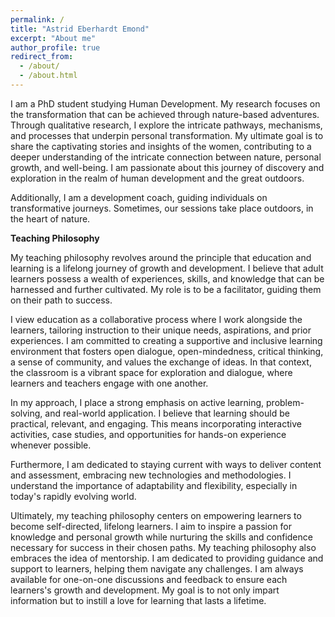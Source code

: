 ```yaml
---
permalink: /
title: "Astrid Eberhardt Emond"
excerpt: "About me"
author_profile: true
redirect_from: 
  - /about/
  - /about.html
---
```


I am a PhD student studying Human Development. My research focuses on the transformation that can be achieved through nature-based adventures. Through qualitative research, I explore the intricate pathways, mechanisms, and processes that underpin personal transformation. My ultimate goal is to share the captivating stories and insights of the women, contributing to a deeper understanding of the intricate connection between nature, personal growth, and well-being. I am passionate about this journey of discovery and exploration in the realm of human development and the great outdoors.

Additionally, I am a development coach, guiding individuals on transformative journeys. Sometimes, our sessions take place outdoors, in the heart of nature.

**Teaching Philosophy**

My teaching philosophy revolves around the principle that education and learning is a lifelong journey of growth and development. I believe that adult learners possess a wealth of experiences, skills, and knowledge that can be harnessed and further cultivated. My role is to be a facilitator, guiding them on their path to success.

I view education as a collaborative process where I work alongside the learners, tailoring instruction to their unique needs, aspirations, and prior experiences. I am committed to creating a supportive and inclusive learning environment that fosters open dialogue, open-mindedness, critical thinking, a sense of community, and values the exchange of ideas. In that context, the classroom is a vibrant space for exploration and dialogue, where learners and teachers engage with one another.

In my approach, I place a strong emphasis on active learning, problem-solving, and real-world application. I believe that learning should be practical, relevant, and engaging. This means incorporating interactive activities, case studies, and opportunities for hands-on experience whenever possible.

Furthermore, I am dedicated to staying current with ways to deliver content and assessment, embracing new technologies and methodologies. I understand the importance of adaptability and flexibility, especially in today's rapidly evolving world.

Ultimately, my teaching philosophy centers on empowering learners to become self-directed, lifelong learners. I aim to inspire a passion for knowledge and personal growth while nurturing the skills and confidence necessary for success in their chosen paths. My teaching philosophy also embraces the idea of mentorship. I am dedicated to providing guidance and support to learners, helping them navigate any challenges. I am always available for one-on-one discussions and feedback to ensure each learners's growth and development. My goal is to not only impart information but to instill a love for learning that lasts a lifetime.
